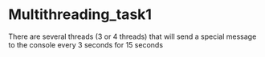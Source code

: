 # Multithreading_task1
There are several threads (3 or 4 threads) that will send a special message to the console every 3 seconds for 15 seconds
